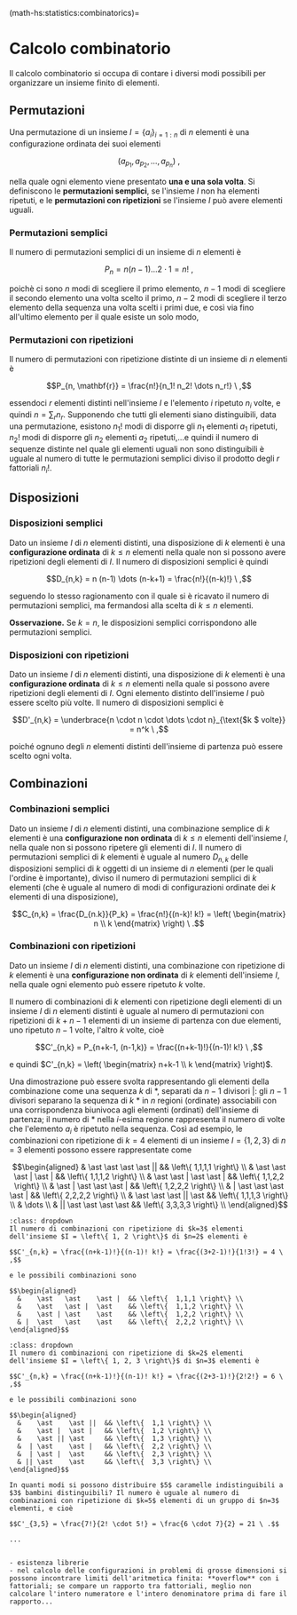 (math-hs:statistics:combinatorics)=
# Calcolo combinatorio

Il calcolo combinatorio si occupa di contare i diversi modi possibili per organizzare un insieme finito di elementi.

## Permutazioni

Una permutazione di un insieme $I = \{ a_i \}_{i=1:n}$ di $n$ elementi è una configurazione ordinata dei suoi elementi 

$$\left( a_{p_1}, a_{p_2}, \dots, a_{p_n} \right) \ ,$$

nella quale ogni elemento viene presentato **una e una sola volta**. Si definiscono le **permutazioni semplici**, se l'insieme $I$ non ha elementi ripetuti, e le **permutazioni con ripetizioni** se l'insieme $I$ può avere elementi uguali.

### Permutazioni semplici
Il numero di permutazioni semplici di un insieme di $n$ elementi è

$$P_n = n (n-1) \dots 2 \cdot 1 = n! \ ,$$

poichè ci sono $n$ modi di scegliere il primo elemento, $n-1$ modi di scegliere il secondo elemento una volta scelto il primo, $n-2$ modi di scegliere il terzo elemento della sequenza una volta scelti i primi due, e così via fino all'ultimo elemento per il quale esiste un solo modo,

### Permutazioni con ripetizioni
Il numero di permutazioni con ripetizione distinte di un insieme di $n$ elementi è

$$P_{n, \mathbf{r}} = \frac{n!}{n_1! n_2! \dots n_r!} \ ,$$

essendoci $r$ elementi distinti nell'insieme $I$ e l'elemento $i$ ripetuto $n_i$ volte, e quindi $n = \sum_{r} n_r$. Supponendo che tutti gli elementi siano distinguibili, data una permutazione, esistono $n_1!$ modi di disporre gli $n_1$ elementi $a_1$ ripetuti, $n_2!$ modi di disporre gli $n_2$ elementi $a_2$ ripetuti,...e quindi il numero di sequenze distinte nel quale gli elementi uguali non sono distinguibili è uguale al numero di tutte le permutazioni semplici diviso il prodotto degli $r$ fattoriali $n_i!$.


## Disposizioni

### Disposizioni semplici
Dato un insieme $I$ di $n$ elementi distinti, una disposizione di $k$ elementi è una **configurazione ordinata** di $k \le n$ elementi nella quale non si possono avere ripetizioni degli elementi di $I$. Il numero di disposizioni semplici è quindi

$$D_{n,k} = n (n-1) \dots (n-k+1) = \frac{n!}{(n-k)!} \ ,$$

seguendo lo stesso ragionamento con il quale si è ricavato il numero di permutazioni semplici, ma fermandosi alla scelta di $k \le n$ elementi.

**Osservazione.** Se $k = n$, le disposizioni semplici corrispondono alle permutazioni semplici.

### Disposizioni con ripetizioni
Dato un insieme $I$ di $n$ elementi distinti, una disposizione di $k$ elementi è una **configurazione ordinata** di $k \le n$ elementi nella quale si possono avere ripetizioni degli elementi di $I$. Ogni elemento distinto dell'insieme $I$ può essere scelto più volte. Il numero di disposizioni semplici è

$$D'_{n,k} = \underbrace{n \cdot n \cdot \dots \cdot n}_{\text{$k $ volte}} = n^k \ ,$$

poiché ognuno degli $n$ elementi distinti dell'insieme di partenza può essere scelto ogni volta.

## Combinazioni

### Combinazioni semplici
Dato un insieme $I$ di $n$ elementi distinti, una combinazione semplice di $k$ elementi è una **configurazione non ordinata** di $k \le n$ elementi dell'insieme $I$, nella quale non si possono ripetere gli elementi di $I$. Il numero di permutazioni semplici di $k$ elementi è uguale al numero $D_{n,k}$ delle disposizioni semplici di $k$ oggetti di un insieme di $n$ elementi (per le quali l'ordine è importante), diviso il numero di permutazioni semplici di $k$ elementi (che è uguale al numero di modi di configurazioni ordinate dei $k$ elementi di una disposizione),

$$C_{n,k} = \frac{D_{n.k}}{P_k} = \frac{n!}{(n-k)! k!} = \left( \begin{matrix} n \\ k \end{matrix} \right) \ .$$


### Combinazioni con ripetizioni
Dato un insieme $I$ di $n$ elementi distinti, una combinazione con ripetizione di $k$ elementi è una **configurazione non ordinata** di $k$ elementi dell'insieme $I$, nella quale ogni elemento può essere ripetuto $k$ volte.

Il numero di combinazioni di $k$ elementi con ripetizione degli elementi di un insieme $I$ di $n$ elementi distinti è uguale al numero di permutazioni con ripetizioni di $k + n - 1$ elementi di un insieme di partenza con due elementi, uno ripetuto $n-1$ volte, l'altro $k$ volte, cioè

$$C'_{n,k} = P_{n+k-1, (n-1,k)} = \frac{(n+k-1)!}{(n-1)! k!} \ ,$$

e quindi $C'_{n,k} = \left( \begin{matrix} n+k-1 \\ k \end{matrix} \right)$.

Una dimostrazione può essere svolta rappresentando gli elementi della combinazione come una sequenza $k$ di $\ast$, separati da $n-1$ divisori $|$: gli $n-1$ divisori separano la sequenza di $k$ $\ast$ in $n$ regioni (ordinate) associabili con una corrispondenza biunivoca agli elementi (ordinati) dell'insieme di partenza; il numero di $\ast$ nella $i$-esima regione rappresenta il numero di volte che l'elemento $a_i$ è ripetuto nella sequenza. Così ad esempio, le combinazioni con ripetizione di $k=4$ elementi di un insieme $I = \{ 1,2,3 \}$ di $n=3$ elementi possono essere rappresentate come

$$\begin{aligned}
  &    \ast    \ast   \ast    \ast || && \left\{  1,1,1,1 \right\} \\
  &    \ast    \ast   \ast |  \ast |  && \left\{  1,1,1,2 \right\} \\
  &    \ast    \ast | \ast    \ast |  && \left\{  1,1,2,2 \right\} \\
  &    \ast |  \ast   \ast    \ast |  && \left\{  1,2,2,2 \right\} \\
  & |  \ast    \ast   \ast    \ast |  && \left\{  2,2,2,2 \right\} \\
  &    \ast    \ast   \ast || \ast    && \left\{  1,1,1,3 \right\} \\
  & \dots \\
  & || \ast    \ast   \ast    \ast    && \left\{  3,3,3,3 \right\} \\
\end{aligned}$$


```{prf:example} Combinazioni con ripetizione di $k=3$ elementi di un insieme di $n=2$ elementi
:class: dropdown
Il numero di combinazioni con ripetizione di $k=3$ elementi dell'insieme $I = \left\{ 1, 2 \right\}$ di $n=2$ elementi è

$$C'_{n,k} = \frac{(n+k-1)!}{(n-1)! k!} = \frac{(3+2-1)!}{1!3!} = 4 \ ,$$

e le possibili combinazioni sono

$$\begin{aligned}
  &    \ast   \ast    \ast |  && \left\{  1,1,1 \right\} \\
  &    \ast   \ast |  \ast    && \left\{  1,1,2 \right\} \\
  &    \ast | \ast    \ast    && \left\{  1,2,2 \right\} \\
  & |  \ast   \ast    \ast    && \left\{  2,2,2 \right\} \\
\end{aligned}$$
```

```{prf:example} Combinazione con ripetizioni di $k=2$ elementi di un insieme di $n=3$ elementi
:class: dropdown
Il numero di combinazioni con ripetizione di $k=2$ elementi dell'insieme $I = \left\{ 1, 2, 3 \right\}$ di $n=3$ elementi è

$$C'_{n,k} = \frac{(n+k-1)!}{(n-1)! k!} = \frac{(2+3-1)!}{2!2!} = 6 \ ,$$

e le possibili combinazioni sono

$$\begin{aligned}
  &    \ast    \ast ||  && \left\{  1,1 \right\} \\
  &    \ast |  \ast |   && \left\{  1,2 \right\} \\
  &    \ast || \ast     && \left\{  1,3 \right\} \\
  &  | \ast    \ast |   && \left\{  2,2 \right\} \\
  &  | \ast |  \ast     && \left\{  2,3 \right\} \\
  & || \ast    \ast     && \left\{  3,3 \right\} \\
\end{aligned}$$
```

```{prf:example} Caramelle uguali a bambini diversi
In quanti modi si possono distribuire $5$ caramelle indistinguibili a $3$ bambini distinguibili? Il numero è uguale al numero di combinazioni con ripetizione di $k=5$ elementi di un gruppo di $n=3$ elementi, e cioè

$$C'_{3,5} = \frac{7!}{2! \cdot 5!} = \frac{6 \cdot 7}{2} = 21 \ .$$

```

```{prf:example} Bose-Einstein
...


```

```{note}
- esistenza librerie
- nel calcolo delle configurazioni in problemi di grosse dimensioni si possono incontrare limiti dell'aritmetica finita: **overflow** con i fattoriali; se compare un rapporto tra fattoriali, meglio non calcolare l'intero numeratore e l'intero denominatore prima di fare il rapporto...
```
